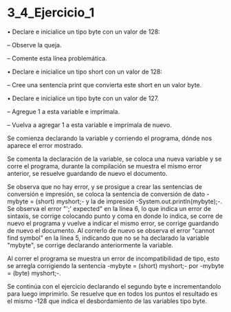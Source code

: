 # 3_4_Ejercicio_1

• Declare e inicialice un tipo byte con un valor de 128:

– Observe la queja.

– Comente esta línea problemática.

• Declare e inicialice un tipo short con un valor de 128:

– Cree una sentencia print que convierta este short en un valor byte.

• Declare e inicialice un tipo byte con un valor de 127.

– Agregue 1 a esta variable e imprímala.

– Vuelva a agregar 1 a esta variable e imprímala de nuevo.

Se comienza declarando la variable y corriendo el programa, dónde nos aparece el error mostrado.



Se comenta la declaración de la variable, se coloca una nueva variable y se corre el programa, durante la compilación se muestra el mismo error anterior, se resuelve guardando de nuevo el documento.



Se observa que no hay error, y se prosigue a crear las sentencias de conversión e impresión, se coloca la sentencia de conversión de dato -mybyte = (short) myshort;- y la de impresión -System.out.println(mybyte);-. Se observa el error "';' expected" en la línea 6, lo que indica un error de sintaxis, se corrige colocando punto y coma en donde lo indica, se corre de nuevo el programa y vuelve a indicar el mismo error, se corrige guardando de nuevo el documento. Al correrlo de nuevo se observa el error "cannot find symbol" en la línea 5, indicando que no se ha declarado la variable "mybyte", se corrige declarando anteriormente la variable.



Al correr el programa se muestra un error de incompatibilidad de tipo, esto se arregla corrigiendo la sentencia -mybyte = (short) myshort;- por -mybyte = (byte) myshort;-.



Se continúa con el ejercicio declarando el segundo byte e incrementandolo para luego imprimirlo. Se resuelve que en todos los puntos el resultado es el mismo -128 que indica el desbordamiento de las variables tipo byte.

